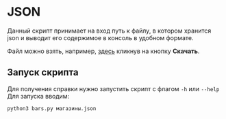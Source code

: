 # JSON

Данный скрипт принимает на вход путь к файлу, в котором хранится json и выводит его содержимое в консоль в удобном формате.

Файл можно взять, например, [здесь](http://data.mos.ru/opendata/7710881420-magaziny-alkogolnye-napitki "Магазины «Алкогольные напитки»") кликнув на кнопку **Скачать**. 

## Запуск скрипта

Для получения справки нужно запустить скрипт с флагом `-h` или `--help`
Для запуска вводим:

```python
python3 bars.py магазины.json
```